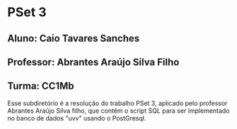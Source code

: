 # PSet 3
## Aluno: Caio Tavares Sanches
## Professor: Abrantes Araújo Silva Filho
## Turma: CC1Mb

Esse subdiretório é a resolução do trabalho PSet 3, aplicado pelo professor Abrantes Araújo Silva filho, que contêm o script SQL para ser implementado no banco de dados "uvv" usando o PostGresql.
